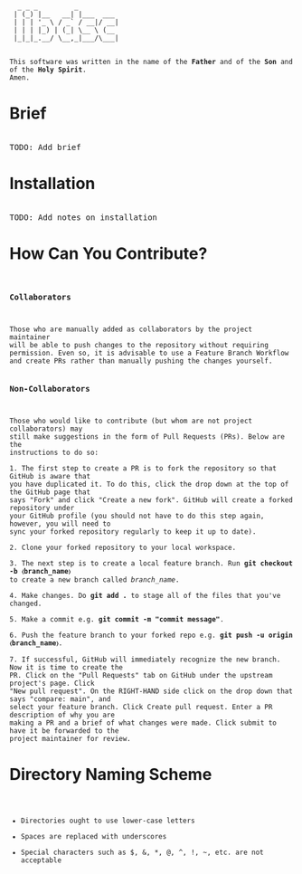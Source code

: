 <pre><code>
  _ _ _         _          
 | (_) |__   __| |___  ___ 
 | | | '_ \ / _` / __|/ __|
 | | | |_) | (_| \__ \ (__ 
 |_|_|_.__/ \__,_|___/\___|
</code></pre>

<pre><code>
This software was written in the name of the <strong>Father</strong> and of the <strong>Son</strong> and of the <strong>Holy Spirit</strong>.
Amen.
</code></pre>

# Brief
<pre></code>
TODO: Add brief
</code></pre>

# Installation
<pre></code>
TODO: Add notes on installation
</code></pre>

# How Can You Contribute?

<pre><code>
<h3>Collaborators</h3>

Those who are manually added as collaborators by the project maintainer
will be able to push changes to the repository without requiring
permission. Even so, it is advisable to use a Feature Branch Workflow
and create PRs rather than manually pushing the changes yourself.

<h3>Non-Collaborators</h3>

Those who would like to contribute (but whom are not project collaborators) may
still make suggestions in the form of Pull Requests (PRs). Below are the
instructions to do so:

1. The first step to create a PR is to fork the repository so that GitHub is aware that
you have duplicated it. To do this, click the drop down at the top of the GitHub page that
says "Fork" and click "Create a new fork". GitHub will create a forked repository under
your GitHub profile (you should not have to do this step again, however, you will need to
sync your forked repository regularly to keep it up to date).

2. Clone your forked repository to your local workspace.

3. The next step is to create a local feature branch. Run <strong>git checkout -b &#9001;branch_name&#9002;</strong>
to create a new branch called <em>branch_name</em>.

4. Make changes. Do <strong>git add .</strong> to stage all of the files that you've changed.

5. Make a commit e.g. <strong>git commit -m "commit message"</strong>.

6. Push the feature branch to your forked repo e.g. <strong>git push -u origin &#9001;branch_name&#9002;</strong>.

7. If successful, GitHub will immediately recognize the new branch. Now it is time to create the
PR. Click on the "Pull Requests" tab on GitHub under the upstream project's page. Click
"New pull request". On the RIGHT-HAND side click on the drop down that says "compare: main", and
select your feature branch. Click Create pull request. Enter a PR description of why you are
making a PR and a brief of what changes were made. Click submit to have it be forwarded to the
project maintainer for review.
</code></pre>

# Directory Naming Scheme

<pre><code>
<ul>
<li>Directories ought to use lower-case letters</li>
<li>Spaces are replaced with underscores</li>
<li>Special characters such as $, &, *, @, ^, !, ~, etc. are not acceptable</li>
</ul>
</code></pre>

